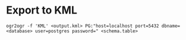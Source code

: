 # Export to KML

```
ogr2ogr -f 'KML' <output.kml> PG:"host=localhost port=5432 dbname=<database> user=postgres password=" <schema.table>
```
